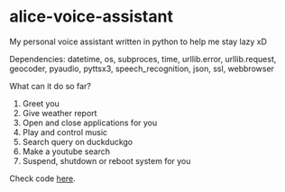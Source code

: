 # alice-voice-assistant
My personal voice assistant written in python to help me stay lazy xD

Dependencies:
datetime, os, subproces, time, urllib.error, urllib.request, geocoder, pyaudio, pyttsx3, speech_recognition, json, ssl, webbrowser

What can it do so far?
1. Greet you
2. Give weather report
3. Open and close applications for you
4. Play and control music
5. Search query on duckduckgo
6. Make a youtube search
7. Suspend, shutdown or reboot system for you

Check code [here](https://github.com/wolfian/alice-voice-assistant).
